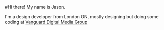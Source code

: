 #Hi there! My name is Jason.

I'm a design developer from London ON, mostly designing but doing some coding at [Vanguard Digital Media Group](https://vanguard.to)
